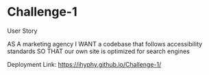 # Challenge-1
User Story

AS A marketing agency
I WANT a codebase that follows accessibility standards
SO THAT our own site is optimized for search engines

Deployment Link: https://ihyphy.github.io/Challenge-1/
